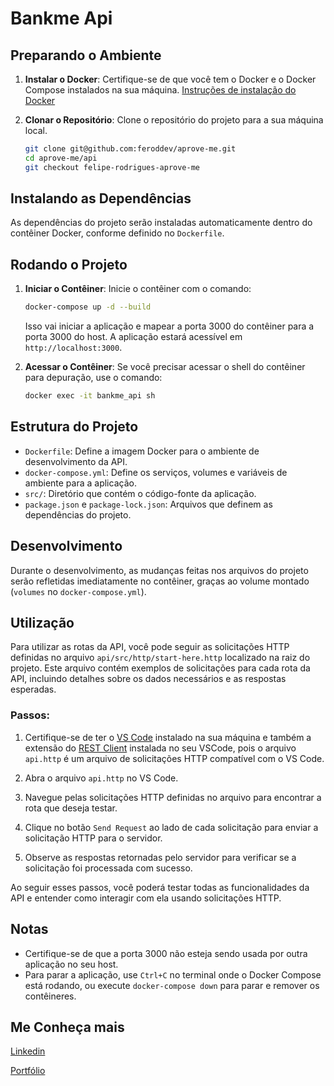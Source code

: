 # Bankme Api

## Preparando o Ambiente

1. **Instalar o Docker**: Certifique-se de que você tem o Docker e o Docker Compose instalados na sua máquina. [Instruções de instalação do Docker](https://docs.docker.com/get-docker/)

2. **Clonar o Repositório**: Clone o repositório do projeto para a sua máquina local.

    ```bash
    git clone git@github.com:feroddev/aprove-me.git
    cd aprove-me/api
    git checkout felipe-rodrigues-aprove-me
    ```

## Instalando as Dependências

As dependências do projeto serão instaladas automaticamente dentro do contêiner Docker, conforme definido no `Dockerfile`.

## Rodando o Projeto


1. **Iniciar o Contêiner**: Inicie o contêiner com o comando:

    ```bash
    docker-compose up -d --build
    ```

    Isso vai iniciar a aplicação e mapear a porta 3000 do contêiner para a porta 3000 do host. A aplicação estará acessível em `http://localhost:3000`.

2. **Acessar o Contêiner**: Se você precisar acessar o shell do contêiner para depuração, use o comando:

    ```bash
    docker exec -it bankme_api sh
    ```

## Estrutura do Projeto

- `Dockerfile`: Define a imagem Docker para o ambiente de desenvolvimento da API.
- `docker-compose.yml`: Define os serviços, volumes e variáveis de ambiente para a aplicação.
- `src/`: Diretório que contém o código-fonte da aplicação.
- `package.json` e `package-lock.json`: Arquivos que definem as dependências do projeto.


## Desenvolvimento

Durante o desenvolvimento, as mudanças feitas nos arquivos do projeto serão refletidas imediatamente no contêiner, graças ao volume montado (`volumes` no `docker-compose.yml`).

## Utilização

Para utilizar as rotas da API, você pode seguir as solicitações HTTP definidas no arquivo `api/src/http/start-here.http` localizado na raiz do projeto. Este arquivo contém exemplos de solicitações para cada rota da API, incluindo detalhes sobre os dados necessários e as respostas esperadas.

### Passos:

1. Certifique-se de ter o [VS Code](https://code.visualstudio.com/) instalado na sua máquina e também a extensão do [REST Client](https://marketplace.visualstudio.com/items?itemName=humao.rest-client) instalada no seu VSCode, pois o arquivo `api.http` é um arquivo de solicitações HTTP compatível com o VS Code.

2. Abra o arquivo `api.http` no VS Code.

3. Navegue pelas solicitações HTTP definidas no arquivo para encontrar a rota que deseja testar.

4. Clique no botão `Send Request` ao lado de cada solicitação para enviar a solicitação HTTP para o servidor.

5. Observe as respostas retornadas pelo servidor para verificar se a solicitação foi processada com sucesso.

Ao seguir esses passos, você poderá testar todas as funcionalidades da API e entender como interagir com ela usando solicitações HTTP.


## Notas

- Certifique-se de que a porta 3000 não esteja sendo usada por outra aplicação no seu host.
- Para parar a aplicação, use `Ctrl+C` no terminal onde o Docker Compose está rodando, ou execute `docker-compose down` para parar e remover os contêineres.

## Me Conheça mais
[Linkedin](https://www.linkedin.com/in/feroddev/)

[Portfólio](portfolio-feroddev.vercel.app)

